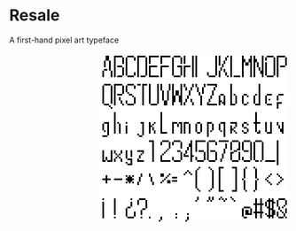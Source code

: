 # Resale
A first-hand pixel art typeface

<picture >
  <source media="(prefers-color-scheme: dark)" srcset="resale-dark.png#gh-dark-mode-only">
  <source media="(prefers-color-scheme: light)" srcset="resale-light.png#gh-light-mode-only">
  <img align="right" alt="Specifying the theme an image is shown to" src="resale-light.png">
</picture>

